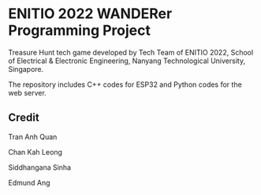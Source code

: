 # ENITIO 2022 WANDERer Programming Project

Treasure Hunt tech game developed by Tech Team of ENITIO 2022, School of Electrical & Electronic Engineering, Nanyang Technological University, Singapore.

The repository includes C++ codes for ESP32 and Python codes for the web server.

## Credit
Tran Anh Quan

Chan Kah Leong

Siddhangana Sinha

Edmund Ang

